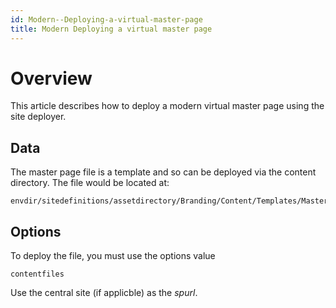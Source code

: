 ```yaml
---
id: Modern--Deploying-a-virtual-master-page
title: Modern Deploying a virtual master page
---
```


# Overview

This article describes how to deploy a modern virtual master page using the site deployer.

## Data
The master page file is a template and so can be deployed via the content directory. The file would be located at:

```
envdir/sitedefinitions/assetdirectory/Branding/Content/Templates/MasterPage/VirtualPageMaster.html
```

## Options
To deploy the file, you must use the options value 

    contentfiles

Use the central site (if applicble) as the *spurl*.
